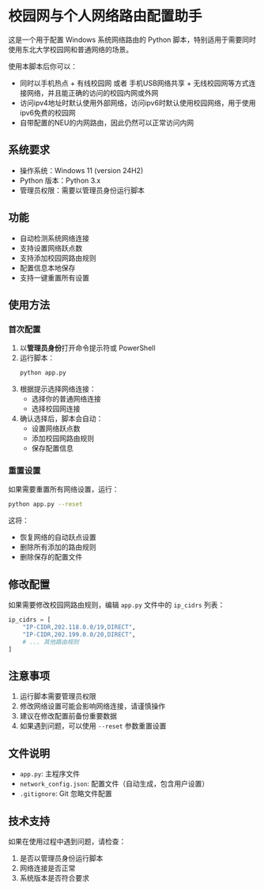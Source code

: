 # 校园网与个人网络路由配置助手

这是一个用于配置 Windows 系统网络路由的 Python 脚本，特别适用于需要同时使用东北大学校园网和普通网络的场景。  

使用本脚本后你可以：
- 同时以手机热点 + 有线校园网 或者 手机USB网络共享 + 无线校园网等方式连接网络，并且能正确的访问的校园内网或外网
- 访问ipv4地址时默认使用外部网络，访问ipv6时默认使用校园网络，用于使用ipv6免费的校园网
- 自带配置的NEU的内网路由，因此仍然可以正常访问内网


## 系统要求

- 操作系统：Windows 11 (version 24H2)
- Python 版本：Python 3.x
- 管理员权限：需要以管理员身份运行脚本

## 功能

- 自动检测系统网络连接
- 支持设置网络跃点数
- 支持添加校园网路由规则
- 配置信息本地保存
- 支持一键重置所有设置

## 使用方法

### 首次配置

1. 以**管理员身份**打开命令提示符或 PowerShell
2. 运行脚本：
   ```bash
   python app.py
   ```
3. 根据提示选择网络连接：
   - 选择你的普通网络连接
   - 选择校园网连接
4. 确认选择后，脚本会自动：
   - 设置网络跃点数
   - 添加校园网路由规则
   - 保存配置信息

### 重置设置

如果需要重置所有网络设置，运行：
```bash
python app.py --reset
```

这将：
- 恢复网络的自动跃点设置
- 删除所有添加的路由规则
- 删除保存的配置文件

## 修改配置

如果需要修改校园网路由规则，编辑 `app.py` 文件中的 `ip_cidrs` 列表：

```python
ip_cidrs = [
    "IP-CIDR,202.118.0.0/19,DIRECT",
    "IP-CIDR,202.199.0.0/20,DIRECT",
    # ... 其他路由规则
]
```

## 注意事项

1. 运行脚本需要管理员权限
2. 修改网络设置可能会影响网络连接，请谨慎操作
3. 建议在修改配置前备份重要数据
4. 如果遇到问题，可以使用 `--reset` 参数重置设置

## 文件说明

- `app.py`: 主程序文件
- `network_config.json`: 配置文件（自动生成，包含用户设置）
- `.gitignore`: Git 忽略文件配置

## 技术支持

如果在使用过程中遇到问题，请检查：
1. 是否以管理员身份运行脚本
2. 网络连接是否正常
3. 系统版本是否符合要求 